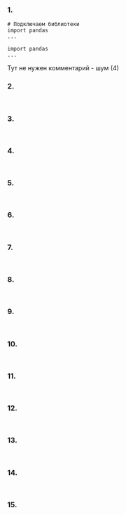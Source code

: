 ### 1.

```
# Подключаем библиотеки
import pandas
...
```
```
import pandas
...
```
Тут не нужен комментарий - шум (4)
### 2.

```

```
```

```
### 3.

```

```
```

```
### 4.

```

```
```

```
### 5.

```

```
```

```
### 6.

```

```
```

```
### 7.

```

```
```

```
### 8.

```

```
```

```
### 9.

```

```
```

```
### 10.

```

```
```

```
### 11.

```

```
```

```
### 12.

```

```
```

```
### 13.

```

```
```

```
### 14.

```

```
```

```
### 15.

```

```
```

```
